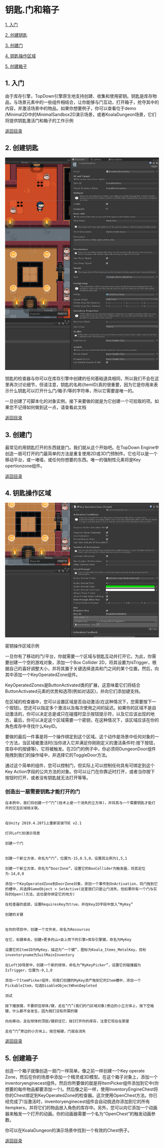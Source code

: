  <span id="mulu"></span>

# 钥匙.门和箱子              

[1. 入门](#1)  
 
[2. 创建钥匙](#2)  
 
[3. 创建门](#3) 
 
[4. 钥匙操作区域](#4) 

[5. 创建箱子](#5) 

<p id="1"></p>              

## 1. 入门
 
由于库存引擎，TopDown引擎原生地支持创建、收集和使用密钥。钥匙是库存物品，与场景元素中的一些组件相结合，让你能够与门互动，打开箱子，抢夺其中的内容，并激活场景中的物品。如果你想要例子，你可以查看位于demo /Minimal2D中的MinimalSandbox2D演示场景，或者KoalaDungeon场景，它们将提供钥匙激活门和箱子的工作示例
 
[返回目录](#mulu)

<p id="2"></p>              

## 2. 创建钥匙
 
![示例图片](/images/key.png)
 
钥匙的检查器与你可以在库存引擎中创建的任何基础道具相同，所以我们不会在这里再次讨论细节，但请注意，钥匙的名称(ItemID)真的很重要，因为它是你用来表示什么钥匙可以打开什么门/箱子/等的字符串，所以它需要是唯一的。

一旦创建了可脚本化的对象实例，接下来要做的就是为它创建一个可拾取的项。如果您不记得如何做到这一点，请查看此文档

[返回目录](#mulu)


<p id="3"></p>              

## 3. 创建门
 
最常见的用钥匙打开的东西就是门。我们就从这个开始吧。在TopDown Engine中创造一扇可打开的门最简单的方法是重复使用2D或3D门预制件。它也可以是一个移动平台，或一堵墙，或任何你想要的东西。唯一的强制性元素将是Key opertionzone组件。

[返回目录](#mulu)

<p id="4"></p>              

## 4. 钥匙操作区域
 
![示例图片](/images/key-2.png)

密钥操作区域示例

一旦你有了移动的门/平台，你就需要一个区域与钥匙互动并打开它。为此，你需要创建一个空的游戏对象，添加一个Box Collider 2D，将其设置为IsTrigger，根据自己的喜好调整大小，并将其置于关键选择道具和门之间的某个位置。然后，向其中添加一个KeyOperatedZone组件。

KeyOperatedZones是ButtonActivated类的扩展，这意味着它们将结合ButtonActivated元素的优势和选项(例如对话区)，并向它们添加键支持。

在区域的检查器中，您可以设置区域是否自动激活(在这种情况下，您需要按下一个按钮)。您还可以指定多个激活以及每次使用之间的延迟。如果你的区域不是自动激活的，你可以决定总是或只在碰撞时显示按钮提示符，以及它应该出现的地方。最后，你可以决定这个区域需要一个密钥，在这种情况下，该区域应该在你的角色库存中寻找什么KeyID。

要做的最后一件事是将一个操作绑定到这个区域。这个动作是场景中任何对象的一个方法，当区域被激活时(当你进入它并满足你刚刚定义的激活条件时:按下按钮，库存中的按键等)，它将被触发。在2D门的例子中，你必须将DungeonDoor组件拖拽到我们的操作域中，并选择它的ToggleDoor方法。

通过这个简单的组件，您可以控制门，但实际上可以控制任何具有可绑定到这个Key Action字段的公共方法的对象。你可以让门在你靠近时打开，或者当你按下按钮时打开，或者没有钥匙就无法打开等等。


### 创造出一扇需要钥匙才能打开的门

    在本例中，我们将创建一个“门”(技术上是一个消失的立方体)，并将其与一个需要钥匙才能打开的交互区域相关联。


    在Unity 2019.4.28f1上重新安装TDE v2.1

    打开Loft3D演示场景

    创建一个门


    创建一个新立方体，命名为“门”，位置为-15,0.5,0，设置其比例为1,5,1

    创建一个新立方体，命名为“DoorZone”，设置它的BoxCollider为触发器，将其定位为-14,0,0

    添加一个KeyOperatedZone到DoorZone对象，添加一个事件到OnActivation，将门拖到它的槽中，并选择GameObject > SetActive(这里我们只是让门消失，但如果你有一个门与实际的Open()方法，这也是你绑定它的地方)

    在检查器的底部，设置RequiresKey为true，并在KeyID字段中放入“MyKey”

    创建的关键


    在你的项目中，创建一个文件夹，命名为Resources

    在它，右键单击，创建>更多的山>自上而下的引擎>库存引擎键，命名为MyKey

    设置它的ItemID为MyKey，描述为“一个键”，图标为Koala_Items_MetalKey，目标inventoryname为SuitMainInventory

    在Loft3D场景中，创建一个新的球体，命名为“MyKeyPicker”，设置它的碰撞器为IsTrigger，位置为-9,1,0

    添加一个ItemPicker组件，将我们创建的MyKey资产拖到它的Item槽中，添加一个PickableItem，勾选DisableObjectWhenDepleted

    测试

    按下播放键，不要抓住球体/键，走在“门”(我们的门区域对象)旁边的小立方体上，按下空格键，什么都不会发生，因为我们没有所需的键

    向右移动，走在球体的顶部/键抓住它，按I打开你的库存，注意它现在在那里

    走在“门”旁边的小方块上，按空格键，门就会消失

[返回目录](#mulu)

<p id="5"></p>              

## 5. 创建箱子
 
创造一个箱子就像创造一扇门一样简单。像之前一样创建一个Key operate Zone，然后在你的场景中添加一个精灵或3D模型。在这个箱子对象上，添加一个inventoryenginecest组件。然后你所要做的就是将ItemPicker组件添加到它中(你想要的每件物品都要添加一个)。然后像之前一样，使用InventoryEngineChest将你的Chest绑定到KeyOperatedZone的检查器。这次使用OpenChest方法。你已经完成了!当激活时，inventoryenginecest组件会自动挑选你添加到它的所有itempkers，并将它们的物品放入角色的库存中。另外，您可以向它添加一个动画器来触发一个打开的动画。你的动画器需要一个名为“OpenChest”的触发动画参数。

你可以在KoalaDungeon的演示场景中找到一个有效的Chest例子。
 
[返回目录](#mulu)